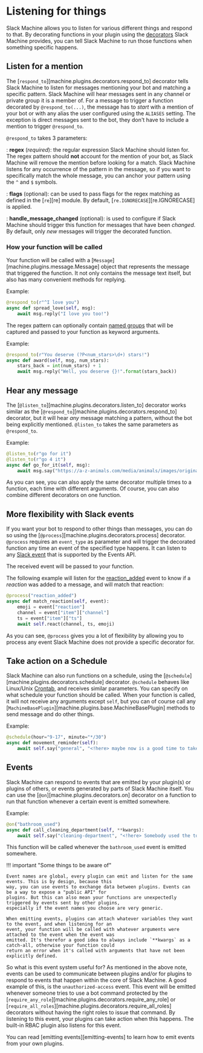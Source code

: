 # Listening for things

Slack Machine allows you to listen for various different things and respond to that. By decorating functions in your
plugin using the [decorators](../../api#decorators) Slack Machine provides, you can tell Slack Machine to run those
functions when something specific happens.

## Listen for a mention

The [`respond_to`][machine.plugins.decorators.respond_to] decorator tells Slack Machine to listen for messages
mentioning your bot and matching a specific pattern. Slack Machine will hear messages sent in any channel or private
group it is a member of. For a message to trigger a function decorated by `@respond_to(...)`, the message has to *start*
with a mention of your bot or with any alias the user configured using the `ALIASES` setting. The exception is direct
messages sent to the bot, they don't have to include a mention to trigger `@respond_to`.

`@respond_to` takes 3 parameters:

:   **regex** (_required_): the regular expression Slack Machine should listen for. The regex pattern should **not**
account for the mention of your bot, as Slack Machine will remove the mention before looking for a match. Slack Machine
listens for any occurrence of the pattern in the message, so if you want to specifically match the whole message, you
can anchor your pattern using the `^` and `$` symbols.

:   **flags** (optional): can be used to pass flags for the regex matching as defined in the [`re`][re] module. By
default, [`re.IGNORECASE`][re.IGNORECASE] is applied.

:   **handle_message_changed** (optional): is used to configure if Slack Machine should trigger this function for
messages that have been _changed_. By default, only _new_ messages will trigger the decorated function.

### How your function will be called

Your function will be called with a [`Message`][machine.plugins.message.Message] object that represents the message
that triggered the function. It not only contains the message text itself, but also has many convenient
methods for replying.

Example:

``` python
@respond_to(r"^I love you")
async def spread_love(self, msg):
    await msg.reply("I love you too!")
```

The regex pattern can optionally contain [named groups](http://www.regular-expressions.info/named.html)
that will be captured and passed to your function as keyword arguments.

Example:

``` python
@respond_to(r"You deserve (?P<num_stars>\d+) stars!")
async def award(self, msg, num_stars):
    stars_back = int(num_stars) + 1
    await msg.reply("Well, you deserve {}!".format(stars_back))
```

## Hear any message

The [`@listen_to`][machine.plugins.decorators.listen_to] decorator works similar as the
[`@respond_to`][machine.plugins.decorators.respond_to] decorator, but it will hear *any* message matching a pattern,
without the bot being explicitly mentioned. `@listen_to` takes the same parameters as `@respond_to`.

Example:

``` python
@listen_to(r"go for it")
@listen_to(r"go 4 it")
async def go_for_it(self, msg):
    await msg.say("https://a-z-animals.com/media/animals/images/original/gopher_2.jpg")
```

As you can see, you can also apply the same decorator multiple times to a function, each time with different arguments.
Of course, you can also combine different decorators on one function.

## More flexibility with Slack events

If you want your bot to respond to other things than messages, you can do so using the
[`@process`][machine.plugins.decorators.process] decorator. `@process` requires an `event_type` as parameter and will
trigger the decorated function any time an event of the specified type happens. It can listen to
any [Slack event](https://api.slack.com/events) that is supported by the Events API.

The received event will be passed to your function.

The following example will listen for the [reaction_added](https://api.slack.com/events/reaction_added) event to
know if a *reaction* was added to a message, and will match that reaction:

``` python
@process("reaction_added")
async def match_reaction(self, event):
    emoji = event["reaction"]
    channel = event["item"]["channel"]
    ts = event["item"]["ts"]
    await self.react(channel, ts, emoji)
```

As you can see, `@process` gives you a lot of flexibility by allowing you to process any event Slack Machine does not
provide a specific decorator for.

## Take action on a Schedule

Slack Machine can also run functions on a schedule, using the [`@schedule`][machine.plugins.decorators.schedule]
decorator. `@schedule` behaves like Linux/Unix [Crontab](http://www.adminschoice.com/crontab-quick-reference), and
receives similar parameters. You can specify on what schedule your function should be called. When your function is
called, it will not receive any arguments except `self`, but you can of course call any
[`MachineBasePlugin`][machine.plugins.base.MachineBasePlugin] methods to send message and do other things.

Example:

``` python
@schedule(hour="9-17", minute="*/30")
async def movement_reminder(self):
    await self.say("general", "<!here> maybe now is a good time to take a short walk!")
```

## Events

Slack Machine can respond to events that are emitted by your plugin(s) or plugins of others, or events generated by
parts of Slack Machine itself. You can use the [`@on`][machine.plugins.decorators.on] decorator on a function to run
that function whenever a certain event is emitted somewhere.

Example:

``` python
@on("bathroom_used")
async def call_cleaning_department(self, **kwargs):
    await self.say("cleaning-department", "<!here> Somebody used the toilet!")
```

This function will be called whenever the `bathroom_used` event is emitted somewhere.

!!! important "Some things to be aware of"

    Event names are global, every plugin can emit and listen for the same events. This is by design, because this
    way, you can use events to exchange data between plugins. Events can be a way to expose a "public API" for
    plugins. But this can also mean your functions are unexpectedly triggered by events sent by other plugins,
    especially if the event names you choose are very generic.

    When emitting events, plugins can attach whatever variables they want to the event, and when listening for an
    event, your function will be called with whatever arguments were attached to the event when the event was
    emitted. It's therefor a good idea to always include `**kwargs` as a catch-all, otherwise your function could
    return an error when it's called with arguments that have not been explicitly defined.

So what is this event system useful for? As mentioned in the above note, events can be used to communicate between
plugins and/or for plugins to respond to events that happen within the core of Slack Machine. A good example of this,
is the `unauthorized-access` event. This event will be emitted whenever someone tries to use a bot command protected
by the [`require_any_role`][machine.plugins.decorators.require_any_role] or
[`require_all_roles`][machine.plugins.decorators.require_all_roles] decorators without having the right roles to
issue that command. By listening to this event, your plugins can take action when this happens. The built-in RBAC
plugin also listens for this event.

You can read [emitting events][emitting-events] to learn how to emit events from your own plugins.

